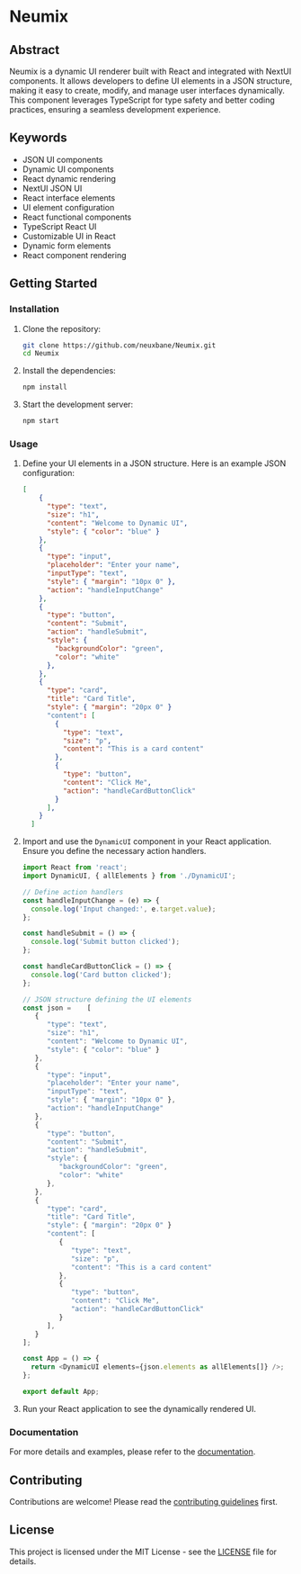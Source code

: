 # Neumix

## Abstract
Neumix is a dynamic UI renderer built with React and integrated with NextUI components. It allows developers to define UI elements in a JSON structure, making it easy to create, modify, and manage user interfaces dynamically. This component leverages TypeScript for type safety and better coding practices, ensuring a seamless development experience.

## Keywords
- JSON UI components
- Dynamic UI components
- React dynamic rendering
- NextUI JSON UI
- React interface elements
- UI element configuration
- React functional components
- TypeScript React UI
- Customizable UI in React
- Dynamic form elements
- React component rendering

## Getting Started

### Installation
1. Clone the repository:
   ```sh
   git clone https://github.com/neuxbane/Neumix.git
   cd Neumix
   ```

2. Install the dependencies:
   ```sh
   npm install
   ```

3. Start the development server:
   ```sh
   npm start
   ```

### Usage

1. Define your UI elements in a JSON structure. Here is an example JSON configuration:

   ```json
   [
       {
         "type": "text",
         "size": "h1",
         "content": "Welcome to Dynamic UI",
         "style": { "color": "blue" }
       },
       {
         "type": "input",
         "placeholder": "Enter your name",
         "inputType": "text",
         "style": { "margin": "10px 0" },
         "action": "handleInputChange"
       },
       {
         "type": "button",
         "content": "Submit",
         "action": "handleSubmit",
         "style": {
           "backgroundColor": "green",
           "color": "white"
         },
       },
       {
         "type": "card",
         "title": "Card Title",
         "style": { "margin": "20px 0" }
         "content": [
           {
             "type": "text",
             "size": "p",
             "content": "This is a card content"
           },
           {
             "type": "button",
             "content": "Click Me",
             "action": "handleCardButtonClick"
           }
         ],
       }
     ]
   ```

2. Import and use the `DynamicUI` component in your React application. Ensure you define the necessary action handlers.

   ```javascript
   import React from 'react';
   import DynamicUI, { allElements } from './DynamicUI';

   // Define action handlers
   const handleInputChange = (e) => {
     console.log('Input changed:', e.target.value);
   };

   const handleSubmit = () => {
     console.log('Submit button clicked');
   };

   const handleCardButtonClick = () => {
     console.log('Card button clicked');
   };

   // JSON structure defining the UI elements
   const json =    [
      {
         "type": "text",
         "size": "h1",
         "content": "Welcome to Dynamic UI",
         "style": { "color": "blue" }
      },
      {
         "type": "input",
         "placeholder": "Enter your name",
         "inputType": "text",
         "style": { "margin": "10px 0" },
         "action": "handleInputChange"
      },
      {
         "type": "button",
         "content": "Submit",
         "action": "handleSubmit",
         "style": {
            "backgroundColor": "green",
            "color": "white"
         },
      },
      {
         "type": "card",
         "title": "Card Title",
         "style": { "margin": "20px 0" }
         "content": [
            {
               "type": "text",
               "size": "p",
               "content": "This is a card content"
            },
            {
               "type": "button",
               "content": "Click Me",
               "action": "handleCardButtonClick"
            }
         ],
      }
   ];

   const App = () => {
     return <DynamicUI elements={json.elements as allElements[]} />;
   };

   export default App;
   ```

3. Run your React application to see the dynamically rendered UI.

### Documentation
For more details and examples, please refer to the [documentation](./docs).

## Contributing
Contributions are welcome! Please read the [contributing guidelines](./CONTRIBUTING.md) first.

## License
This project is licensed under the MIT License - see the [LICENSE](./LICENSE) file for details.